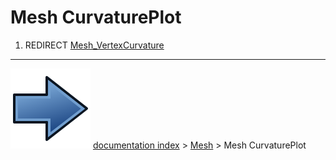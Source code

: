 # Mesh CurvaturePlot
1.  REDIRECT [Mesh_VertexCurvature](Mesh_VertexCurvature.md)



---
![](images/Button_right.svg) [documentation index](../README.md) > [Mesh](Mesh_Workbench.md) > Mesh CurvaturePlot
